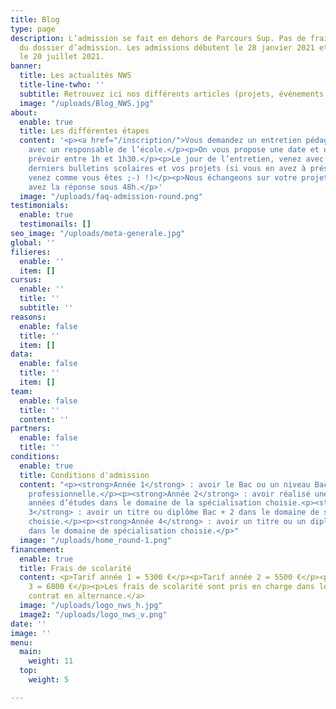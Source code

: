 ```yaml
---
title: Blog
type: page
description: L’admission se fait en dehors de Parcours Sup. Pas de frais pour le traitement
  du dossier d’admission. Les admissions débutent le 28 janvier 2021 et se terminent
  le 20 juillet 2021.
banner:
  title: Les actualités NWS
  title-line-twho: ''
  subtitle: Retrouvez ici nos différents articles (projets, événements, interviews...)
  image: "/uploads/Blog_NWS.jpg"
about:
  enable: true
  title: Les différentes étapes
  content: '<p><a href="/inscription/">Vous demandez un entretien pédagogique</a>
    avec un responsable de l’école.</p><p>On vous propose une date et une heure :
    prévoir entre 1h et 1h30.</p><p>Le jour de l’entretien, venez avec votre CV, vos
    derniers bulletins scolaires et vos projets (si vous en avez à présenter, si non
    venez comme vous êtes ;-) !)</p><p>Nous échangeons sur votre projet et votre positionnement.</p><p>Vous
    avez la réponse sous 48h.</p>'
  image: "/uploads/faq-admission-round.png"
testimonials:
  enable: true
  testimonails: []
seo_image: "/uploads/meta-generale.jpg"
global: ''
filieres:
  enable: ''
  item: []
cursus:
  enable: ''
  title: ''
  subtitle: ''
reasons:
  enable: false
  title: ''
  item: []
data:
  enable: false
  title: ''
  item: []
team:
  enable: false
  title: ''
  content: ''
partners:
  enable: false
  title: ''
conditions:
  enable: true
  title: Conditions d'admission
  content: "<p><strong>Année 1</strong> : avoir le Bac ou un niveau Bac + expérience
    professionnelle.</p><p><strong>Année 2</strong> : avoir réalisé une année ou deux
    années d’études dans le domaine de la spécialisation choisie.<p><strong>Année
    3</strong> : avoir un titre ou diplôme Bac + 2 dans le domaine de spécialisation
    choisie.</p><p><strong>Année 4</strong> : avoir un titre ou un diplôme Bac + 3
    dans le domaine de spécialisation choisie.</p>"
  image: "/uploads/home_round-1.png"
financement:
  enable: true
  title: Frais de scolarité
  content: <p>Tarif année 1 = 5300 €</p><p>Tarif année 2 = 5500 €</p><p>Tarif année
    3 = 6800 €</p><p>Les frais de scolarité sont pris en charge dans le cas d’<a href="/entreprises/#alternance">un
    contrat en alternance.</a>
  image: "/uploads/logo_nws_h.jpg"
  image2: "/uploads/logo_nws_v.png"
date: ''
image: ''
menu:
  main:
    weight: 11
  top:
    weight: 5

---
```

